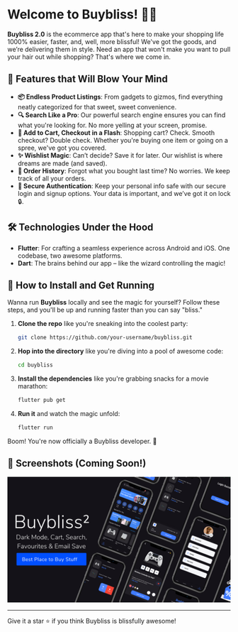 # Welcome to Buybliss! 🛒🎉

**Buybliss 2.0** is the ecommerce app that's here to make your shopping life 1000% easier, faster, and, well, more blissful! We've got the goods, and we’re delivering them in style. Need an app that won't make you want to pull your hair out while shopping? That's where we come in.

## 🎯 Features that Will Blow Your Mind

- **📦 Endless Product Listings**: From gadgets to gizmos, find everything neatly categorized for that sweet, sweet convenience.
- **🔍 Search Like a Pro**: Our powerful search engine ensures you can find what you're looking for. No more yelling at your screen, promise.
- **🛒 Add to Cart, Checkout in a Flash**: Shopping cart? Check. Smooth checkout? Double check. Whether you're buying one item or going on a spree, we've got you covered.
- **✨ Wishlist Magic**: Can’t decide? Save it for later. Our wishlist is where dreams are made (and saved).
- **📑 Order History**: Forgot what you bought last time? No worries. We keep track of all your orders.
- **🔐 Secure Authentication**: Keep your personal info safe with our secure login and signup options. Your data is important, and we’ve got it on lock 🔒.

## 🛠 Technologies Under the Hood

- **Flutter**: For crafting a seamless experience across Android and iOS. One codebase, two awesome platforms.
- **Dart**: The brains behind our app – like the wizard controlling the magic!

## 🚀 How to Install and Get Running

Wanna run **Buybliss** locally and see the magic for yourself? Follow these steps, and you'll be up and running faster than you can say "bliss."

1. **Clone the repo** like you're sneaking into the coolest party:

    ```bash
    git clone https://github.com/your-username/buybliss.git
    ```

2. **Hop into the directory** like you're diving into a pool of awesome code:

    ```bash
    cd buybliss
    ```

3. **Install the dependencies** like you're grabbing snacks for a movie marathon:

    ```bash
    flutter pub get
    ```

4. **Run it** and watch the magic unfold:

    ```bash
    flutter run
    ```

Boom! You're now officially a Buybliss developer. 🎉

## 📸 Screenshots (Coming Soon!)

![Mockup of Buybliss](assets/images/mockup%20eccomerce.png)

---

Give it a star ⭐️ if you think Buybliss is blissfully awesome!
